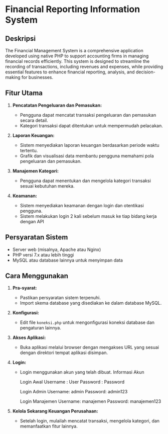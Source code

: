 # Financial Reporting Information System

## Deskripsi

The Financial Management System is a comprehensive application developed using native PHP to support accounting firms in managing financial records efficiently. This system is designed to streamline the recording of transactions, including revenues and expenses, while providing essential features to enhance financial reporting, analysis, and decision-making for businesses.

## Fitur Utama

1. **Pencatatan Pengeluaran dan Pemasukan:**
   - Pengguna dapat mencatat transaksi pengeluaran dan pemasukan secara detail.
   - Kategori transaksi dapat ditentukan untuk mempermudah pelacakan.

2. **Laporan Keuangan:**
   - Sistem menyediakan laporan keuangan berdasarkan periode waktu tertentu.
   - Grafik dan visualisasi data membantu pengguna memahami pola pengeluaran dan pemasukan.

3. **Manajemen Kategori:**
   - Pengguna dapat menentukan dan mengelola kategori transaksi sesuai kebutuhan mereka.

4. **Keamanan:**
   - Sistem menyediakan keamanan dengan login dan otentikasi pengguna.
   - Sistem melakukan login 2 kali sebelum masuk ke tiap bidang kerja dengan API

## Persyaratan Sistem

- Server web (misalnya, Apache atau Nginx)
- PHP versi 7.x atau lebih tinggi
- MySQL atau database lainnya untuk menyimpan data

## Cara Menggunakan

1. **Pra-syarat:**
   - Pastikan persyaratan sistem terpenuhi.
   - Import skema database yang disediakan ke dalam database MySQL.

2. **Konfigurasi:**
   - Edit file `koneksi.php` untuk mengonfigurasi koneksi database dan pengaturan lainnya.

3. **Akses Aplikasi:**
   - Buka aplikasi melalui browser dengan mengakses URL yang sesuai dengan direktori tempat aplikasi disimpan.

4. **Login:**
   - Login menggunakan akun yang telah dibuat.
     Informasi Akun
     
     Login Awal
     Username : User
     Password : Password
     
     Login Admin
     Username: admin
     Password: admin123

     Login Manajemen
     Username: manajemen
     Password: manajemen123

5. **Kelola Sekarang Keuangan Perusahaan:**
   - Setelah login, mulailah mencatat transaksi, mengelola kategori, dan memanfaatkan fitur lainnya.
